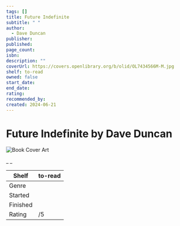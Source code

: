 ```yaml
---
tags: []
title: Future Indefinite
subtitle: " "
author:
  - Dave Duncan
publisher:
published:
page_count:
isbn:
description: ""
coverUrl: https://covers.openlibrary.org/b/olid/OL7434566M-M.jpg
shelf: to-read
owned: false
start_date:
end_date:
rating:
recommended_by:
created: 2024-06-21
---
```


# Future Indefinite by Dave Duncan

![Book Cover Art](https://covers.openlibrary.org/b/olid/OL7434566M-M.jpg)

_ _

| Shelf | to-read |
| --- | --- |
| Genre |  |
| Started |  |
| Finished |  |
| Rating | /5 |

